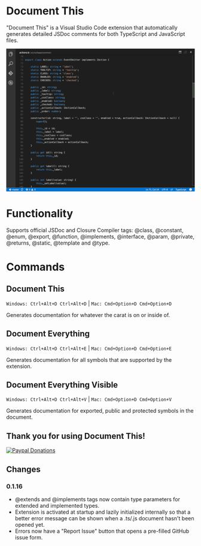 # Document This
"Document This" is a Visual Studio Code extension that automatically generates detailed JSDoc comments for both TypeScript and JavaScript files.

![Demo](images/demo.gif)

# Functionality
Supports official JSDoc and Closure Compiler tags: @class, @constant, @enum, @export, @function, @implements, @interface, @param, @private, @returns, @static, @template and @type.

# Commands
## Document This
`Windows: Ctrl+Alt+D Ctrl+Alt+D` | `Mac: Cmd+Option+D Cmd+Option+D`

Generates documentation for whatever the carat is on or inside of.
## Document Everything
`Windows: Ctrl+Alt+D Ctrl+Alt+E` | `Mac: Cmd+Option+D Cmd+Option+E`

Generates documentation for all symbols that are supported by the extension.
## Document Everything Visible
`Windows: Ctrl+Alt+D Ctrl+Alt+V` | `Mac: Cmd+Option+D Cmd+Option+V`

Generates documentation for exported, public and protected symbols in the document.

## Thank you for using Document This!
[![Paypal Donations](https://www.paypalobjects.com/en_US/i/btn/btn_donate_SM.gif)](https://www.paypal.com/cgi-bin/webscr?cmd=_donations&amp;business=7YU9WH4ANAB4Q&amp;lc=US&amp;item_name=Document%20This&amp;item_number=vscode-docthis%20extension&amp;currency_code=USD&amp;bn=PP%2dDonationsBF%3abtn_donate_SM%2egif%3aNonHosted)

## Changes

### 0.1.16
- @extends and @implements tags now contain type parameters for extended and implemented types.
- Extension is activated at startup and lazily initialized internally so that a better error message can be shown when a .ts/.js document hasn't been opened yet.
- Errors now have a "Report Issue" button that opens a pre-filled GitHub issue form.